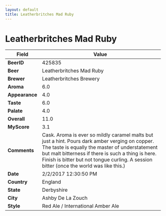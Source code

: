 ```yaml
---
layout: default
title: Leatherbritches Mad Ruby
---
```


# Leatherbritches Mad Ruby

| Field         | Value     |
|---------------|-----------|
| **BeerID** | 425835 |
| **Beer** | Leatherbritches Mad Ruby |
| **Brewer** | Leatherbritches Brewery |
| **Aroma** | 6.0 |
| **Appearance** | 4.0 |
| **Taste** | 6.0 |
| **Palate** | 4.0 |
| **Overall** | 11.0 |
| **MyScore** | 3.1 |
| **Comments** | Cask. Aroma is ever so mildly caramel malts but just a hint. Pours dark amber verging on copper. The taste is equally the master of understatement but malt bitterness if there is such a thing is here. Finish is bitter but not tongue curling. A session bitter &#40;once the world was like this.&#41; |
| **Date** | 2/2/2017 12:30:50 PM |
| **Country** | England |
| **State** | Derbyshire |
| **City** | Ashby De La Zouch |
| **Style** | Red Ale / International Amber Ale |
